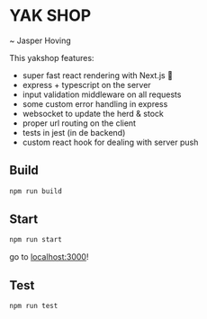 # YAK SHOP

~ Jasper Hoving

This yakshop features:

- super fast react rendering with Next.js 🚀
- express + typescript on the server
- input validation middleware on all requests
- some custom error handling in express
- websocket to update the herd & stock
- proper url routing on the client
- tests in jest (in de backend)
- custom react hook for dealing with server push

## Build

```bash
npm run build
```

## Start

```bash
npm run start
```

go to [localhost:3000](http://localhost:3000)!

## Test

```bash
npm run test
```
